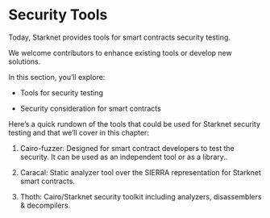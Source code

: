 # Security Tools

Today, Starknet provides tools for smart contracts security testing.

We welcome contributors to enhance existing tools or develop new
solutions.

In this section, you’ll explore:

- Tools for security testing

- Security consideration for smart contracts

Here’s a quick rundown of the tools that could be used for Starknet
security testing and that we’ll cover in this chapter:

1.  Cairo-fuzzer: Designed for smart contract developers to test the security. It can be used as an independent tool or as a library..

2.  Caracal: Static analyzer tool over the SIERRA representation for Starknet smart contracts.

3.  Thoth: Cairo/Starknet security toolkit including analyzers, disassemblers & decompilers.
